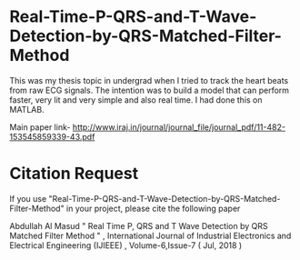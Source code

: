 # Real-Time-P-QRS-and-T-Wave-Detection-by-QRS-Matched-Filter-Method
This was my thesis topic in undergrad when I tried to track the heart beats from raw ECG signals. The intention was to build a model that can perform faster, very lit and very simple and also real time. I had done this on MATLAB.

Main paper link-
http://www.iraj.in/journal/journal_file/journal_pdf/11-482-153545859339-43.pdf


# Citation Request
If you use "Real-Time-P-QRS-and-T-Wave-Detection-by-QRS-Matched-Filter-Method" in your project, please cite the following paper

Abdullah Al Masud " Real Time P, QRS and T Wave Detection by QRS Matched Filter Method " , International Journal of Industrial Electronics and Electrical Engineering (IJIEEE) , Volume-6,Issue-7  ( Jul, 2018 )
